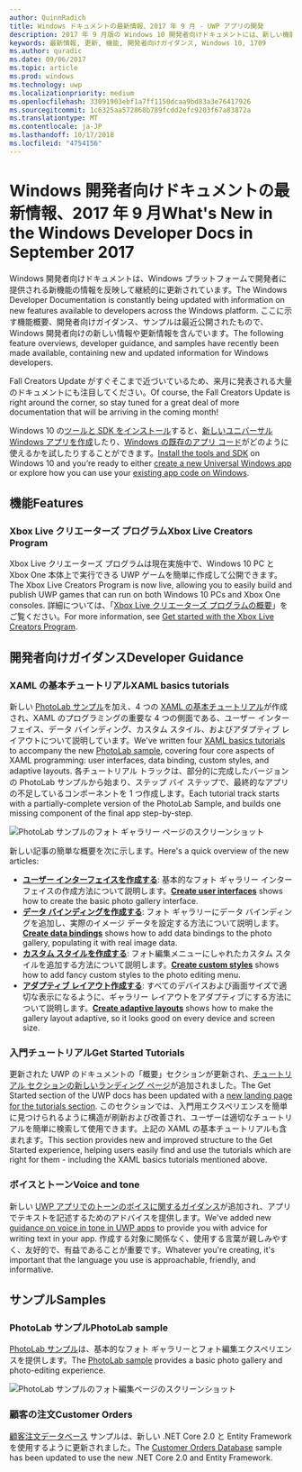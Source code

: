 ```yaml
---
author: QuinnRadich
title: Windows ドキュメントの最新情報、2017 年 9 月 - UWP アプリの開発
description: 2017 年 9 月版の Windows 10 開発者向けドキュメントには、新しい機能、ビデオ、開発者向けガイダンスが追加されました
keywords: 最新情報, 更新, 機能, 開発者向けガイダンス, Windows 10, 1709
ms.author: quradic
ms.date: 09/06/2017
ms.topic: article
ms.prod: windows
ms.technology: uwp
ms.localizationpriority: medium
ms.openlocfilehash: 33091903ebf1a7ff1150dcaa9bd83a3e76417926
ms.sourcegitcommit: 1c6325aa572868b789fcdd2efc9203f67a83872a
ms.translationtype: MT
ms.contentlocale: ja-JP
ms.lasthandoff: 10/17/2018
ms.locfileid: "4754156"
---
```

# <a name="whats-new-in-the-windows-developer-docs-in-september-2017"></a><span data-ttu-id="f2eff-104">Windows 開発者向けドキュメントの最新情報、2017 年 9 月</span><span class="sxs-lookup"><span data-stu-id="f2eff-104">What's New in the Windows Developer Docs in September 2017</span></span>

<span data-ttu-id="f2eff-105">Windows 開発者向けドキュメントは、Windows プラットフォームで開発者に提供される新機能の情報を反映して継続的に更新されています。</span><span class="sxs-lookup"><span data-stu-id="f2eff-105">The Windows Developer Documentation is constantly being updated with information on new features available to developers across the Windows platform.</span></span> <span data-ttu-id="f2eff-106">ここに示す機能概要、開発者向けガイダンス、サンプルは最近公開されたもので、Windows 開発者向けの新しい情報や更新情報を含んでいます。</span><span class="sxs-lookup"><span data-stu-id="f2eff-106">The following feature overviews, developer guidance, and samples have recently been made available, containing new and updated information for Windows developers.</span></span>

<span data-ttu-id="f2eff-107">Fall Creators Update がすぐそこまで近づいているため、来月に発表される大量のドキュメントにも注目してください。</span><span class="sxs-lookup"><span data-stu-id="f2eff-107">Of course, the Fall Creators Update is right around the corner, so stay tuned for a great deal of more documentation that will be arriving in the coming month!</span></span>

<span data-ttu-id="f2eff-108">Windows 10 の[ツールと SDK をインストール](http://go.microsoft.com/fwlink/?LinkId=821431)すると、[新しいユニバーサル Windows アプリを作成](../get-started/your-first-app.md)したり、[Windows の既存のアプリ コード](../porting/index.md)がどのように使えるかを試したりすることができます。</span><span class="sxs-lookup"><span data-stu-id="f2eff-108">[Install the tools and SDK](http://go.microsoft.com/fwlink/?LinkId=821431) on Windows 10 and you’re ready to either [create a new Universal Windows app](../get-started/your-first-app.md) or explore how you can use your [existing app code on Windows](../porting/index.md).</span></span>

## <a name="features"></a><span data-ttu-id="f2eff-109">機能</span><span class="sxs-lookup"><span data-stu-id="f2eff-109">Features</span></span>

### <a name="xbox-live-creators-program"></a><span data-ttu-id="f2eff-110">Xbox Live クリエーターズ プログラム</span><span class="sxs-lookup"><span data-stu-id="f2eff-110">Xbox Live Creators Program</span></span>

<span data-ttu-id="f2eff-111">Xbox Live クリエーターズ プログラムは現在実施中で、Windows 10 PC と Xbox One 本体上で実行できる UWP ゲームを簡単に作成して公開できます。</span><span class="sxs-lookup"><span data-stu-id="f2eff-111">The Xbox Live Creators Program is now live, allowing you to easily build and publish UWP games that can run on both Windows 10 PCs and Xbox One consoles.</span></span> <span data-ttu-id="f2eff-112">詳細については、「[Xbox Live クリエーターズ プログラムの概要](../xbox-live/get-started-with-creators/get-started-with-xbox-live-creators.md)」をご覧ください。</span><span class="sxs-lookup"><span data-stu-id="f2eff-112">For more information, see [Get started with the Xbox Live Creators Program](../xbox-live/get-started-with-creators/get-started-with-xbox-live-creators.md).</span></span>

## <a name="developer-guidance"></a><span data-ttu-id="f2eff-113">開発者向けガイダンス</span><span class="sxs-lookup"><span data-stu-id="f2eff-113">Developer Guidance</span></span>

### <a name="xaml-basics-tutorials"></a><span data-ttu-id="f2eff-114">XAML の基本チュートリアル</span><span class="sxs-lookup"><span data-stu-id="f2eff-114">XAML basics tutorials</span></span>

<span data-ttu-id="f2eff-115">新しい [PhotoLab サンプル](https://github.com/Microsoft/Windows-appsample-photo-lab)を加え、4 つの [XAML の基本チュートリアル](https://docs.microsoft.com/en-us/windows/uwp/get-started/xaml-basics-intro)が作成され、XAML のプログラミングの重要な 4 つの側面である、ユーザー インターフェイス、データ バインディング、カスタム スタイル、およびアダプティブ レイアウトについて説明しています。</span><span class="sxs-lookup"><span data-stu-id="f2eff-115">We've written four [XAML basics tutorials](https://docs.microsoft.com/en-us/windows/uwp/get-started/xaml-basics-intro) to accompany the new [PhotoLab sample](https://github.com/Microsoft/Windows-appsample-photo-lab), covering four core aspects of XAML programming: user interfaces, data binding, custom styles, and adaptive layouts.</span></span> <span data-ttu-id="f2eff-116">各チュートリアル トラックは、部分的に完成したバージョンの PhotoLab サンプルから始まり、ステップ バイ ステップで、最終的なアプリの不足しているコンポーネントを 1 つ作成します。</span><span class="sxs-lookup"><span data-stu-id="f2eff-116">Each tutorial track starts with a partially-complete version of the PhotoLab Sample, and builds one missing component of the final app step-by-step.</span></span> 

![PhotoLab サンプルのフォト ギャラリー ページのスクリーンショット](images/PhotoLab-gallery-page.png)  

<span data-ttu-id="f2eff-118">新しい記事の簡単な概要を次に示します。</span><span class="sxs-lookup"><span data-stu-id="f2eff-118">Here's a quick overview of the new articles:</span></span>

+ <span data-ttu-id="f2eff-119">[**ユーザー インターフェイスを作成する**](https://docs.microsoft.com/en-us/windows/uwp/get-started/xaml-basics-ui): 基本的なフォト ギャラリー インターフェイスの作成方法について説明します。</span><span class="sxs-lookup"><span data-stu-id="f2eff-119">[**Create user interfaces**](https://docs.microsoft.com/en-us/windows/uwp/get-started/xaml-basics-ui) shows how to create the basic photo gallery interface.</span></span>
+ <span data-ttu-id="f2eff-120">[**データ バインディングを作成する**](https://docs.microsoft.com/en-us/windows/uwp/get-started/xaml-basics-data-binding): フォト ギャラリーにデータ バインディングを追加し、実際のイメージ データを設定する方法について説明します。</span><span class="sxs-lookup"><span data-stu-id="f2eff-120">[**Create data bindings**](https://docs.microsoft.com/en-us/windows/uwp/get-started/xaml-basics-data-binding) shows how to add data bindings to the photo gallery, populating it with real image data.</span></span>
+ <span data-ttu-id="f2eff-121">[**カスタム スタイルを作成する**](https://docs.microsoft.com/en-us/windows/uwp/get-started/xaml-basics-style): フォト編集メニューにしゃれたカスタム スタイルを追加する方法について説明します。</span><span class="sxs-lookup"><span data-stu-id="f2eff-121">[**Create custom styles**](https://docs.microsoft.com/en-us/windows/uwp/get-started/xaml-basics-style) shows how to add fancy custom styles to the photo editing menu.</span></span>
+ <span data-ttu-id="f2eff-122">[**アダプティブ レイアウト作成する**](https://docs.microsoft.com/en-us/windows/uwp/get-started/xaml-basics-adaptive-layout): すべてのデバイスおよび画面サイズで適切な表示になるように、ギャラリー レイアウトをアダプティブにする方法について説明します。</span><span class="sxs-lookup"><span data-stu-id="f2eff-122">[**Create adaptive layouts**](https://docs.microsoft.com/en-us/windows/uwp/get-started/xaml-basics-adaptive-layout) shows how to make the gallery layout adaptive, so it looks good on every device and screen size.</span></span>

### <a name="get-started-tutorials"></a><span data-ttu-id="f2eff-123">入門チュートリアル</span><span class="sxs-lookup"><span data-stu-id="f2eff-123">Get Started Tutorials</span></span>

<span data-ttu-id="f2eff-124">更新された UWP のドキュメントの「概要」セクションが更新され、[チュートリアル セクションの新しいランディング ページ](https://docs.microsoft.com/windows/uwp/get-started/create-uwp-apps)が追加されました。</span><span class="sxs-lookup"><span data-stu-id="f2eff-124">The Get Started section of the UWP docs has been updated with a [new landing page for the tutorials section](https://docs.microsoft.com/windows/uwp/get-started/create-uwp-apps).</span></span> <span data-ttu-id="f2eff-125">このセクションでは、入門用エクスペリエンスを簡単に見つけられるように構造が刷新および改善され、ユーザーは適切なチュートリアルを簡単に検索して使用できます。上記の XAML の基本チュートリアルも含まれます。</span><span class="sxs-lookup"><span data-stu-id="f2eff-125">This section provides new and improved structure to the Get Started experience, helping users easily find and use the tutorials which are right for them - including the XAML basics tutorials mentioned above.</span></span>

### <a name="voice-and-tone"></a><span data-ttu-id="f2eff-126">ボイスとトーン</span><span class="sxs-lookup"><span data-stu-id="f2eff-126">Voice and tone</span></span>

<span data-ttu-id="f2eff-127">新しい [UWP アプリでのトーンのボイスに関するガイダンス](https://docs.microsoft.com/windows/uwp/in-app-help/voice-and-tone)が追加され、アプリでテキストを記述するためのアドバイスを提供します。</span><span class="sxs-lookup"><span data-stu-id="f2eff-127">We've added new [guidance on voice in tone in UWP apps](https://docs.microsoft.com/windows/uwp/in-app-help/voice-and-tone) to provide you with advice for writing text in your app.</span></span> <span data-ttu-id="f2eff-128">作成する対象に関係なく、使用する言葉が親しみやすく、友好的で、有益であることが重要です。</span><span class="sxs-lookup"><span data-stu-id="f2eff-128">Whatever you're creating, it's important that the language you use is approachable, friendly, and informative.</span></span>

## <a name="samples"></a><span data-ttu-id="f2eff-129">サンプル</span><span class="sxs-lookup"><span data-stu-id="f2eff-129">Samples</span></span>

### <a name="photolab-sample"></a><span data-ttu-id="f2eff-130">PhotoLab サンプル</span><span class="sxs-lookup"><span data-stu-id="f2eff-130">PhotoLab sample</span></span>

<span data-ttu-id="f2eff-131">[PhotoLab サンプル](https://github.com/Microsoft/windows-appsample-photo-lab)は、基本的なフォト ギャラリーとフォト編集エクスペリエンスを提供します。</span><span class="sxs-lookup"><span data-stu-id="f2eff-131">The [PhotoLab sample](https://github.com/Microsoft/windows-appsample-photo-lab) provides a basic photo gallery and photo-editing experience.</span></span>

![PhotoLab サンプルのフォト編集ページのスクリーンショット](images/PhotoLab-editing-page.png)  

### <a name="customer-orders"></a><span data-ttu-id="f2eff-133">顧客の注文</span><span class="sxs-lookup"><span data-stu-id="f2eff-133">Customer Orders</span></span>

<span data-ttu-id="f2eff-134">[顧客注文データベース](https://github.com/Microsoft/Windows-appsample-customers-orders-database) サンプルは、新しい .NET Core 2.0 と Entity Framework を使用するように更新されました。</span><span class="sxs-lookup"><span data-stu-id="f2eff-134">The [Customer Orders Database](https://github.com/Microsoft/Windows-appsample-customers-orders-database) sample has been updated to use the new .NET Core 2.0 and Entity Framework.</span></span>